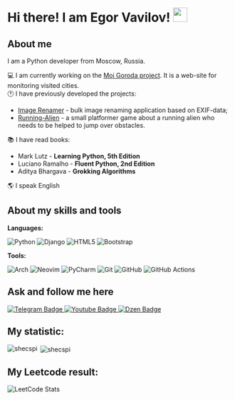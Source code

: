 <h1>
  Hi there! I am Egor Vavilov!
  <img src="https://github.com/blackcater/blackcater/raw/main/images/Hi.gif" height="32"/>
</h1>

## About me
I am a Python developer from Moscow, Russia.  
  
:computer: I am currently working on the [Moi Goroda project](https://github.com/Shecspi/MoiGoroda). It is a web-site for monitoring visited cities.  
:clock1: I have previously developed the projects:  
- [Image Renamer](https://github.com/Shecspi/ImageRenamer) - bulk image renaming application based on EXIF-data;  
- [Running-Alien](https://github.com/Shecspi/Running-Alien) - a small platformer game about a running alien who needs to be helped to jump over obstacles.  

:books: I have read books:
* Mark Lutz - **Learning Python, 5th Edition**
* Luciano Ramalho - **Fluent Python, 2nd Edition**
* Aditya Bhargava - **Grokking Algorithms**  

:earth_americas: I speak English  

## About my skills and tools
**Languages:**

![Python](https://img.shields.io/badge/python-3670A0?style=for-the-badge&logo=python&logoColor=ffdd54)
![Django](https://img.shields.io/badge/django-%23092E20.svg?style=for-the-badge&logo=django&logoColor=white)
![HTML5](https://img.shields.io/badge/html5-%23E34F26.svg?style=for-the-badge&logo=html5&logoColor=white)
![Bootstrap](https://img.shields.io/badge/bootstrap-%23563D7C.svg?style=for-the-badge&logo=bootstrap&logoColor=white)

**Tools:**

![Arch](https://img.shields.io/badge/Arch%20Linux-1793D1?logo=arch-linux&logoColor=fff&style=for-the-badge)
![Neovim](https://img.shields.io/badge/NeoVim-%2357A143.svg?&style=for-the-badge&logo=neovim&logoColor=white)
![PyCharm](https://img.shields.io/badge/pycharm-143?style=for-the-badge&logo=pycharm&logoColor=black&color=black&labelColor=green)
![Git](https://img.shields.io/badge/git-%23F05033.svg?style=for-the-badge&logo=git&logoColor=white)
![GitHub](https://img.shields.io/badge/github-%23121011.svg?style=for-the-badge&logo=github&logoColor=white)
![GitHub Actions](https://img.shields.io/badge/github%20actions-%232671E5.svg?style=for-the-badge&logo=githubactions&logoColor=white)

## Ask and follow me here 
  
<div id="badges">
  <a href="your-twitter-URL">
    <img src="https://img.shields.io/badge/Telegram-blue?style=for-the-badge&logo=twitter&logoColor=white" alt="Telegram Badge"/>
  </a>
  <a href="your-youtube-URL">
    <img src="https://img.shields.io/badge/YouTube-red?style=for-the-badge&logo=youtube&logoColor=white" alt="Youtube Badge"/>
  </a>
  <a href="https://dzen.ru/rossiya_naiznanku">
    <img src="https://img.shields.io/badge/Dzen-black?style=for-the-badge" alt="Dzen Badge"/>
  </a>
</div>

## My statistic:

<p>
  <img align="left" src="https://github-readme-stats.vercel.app/api/top-langs?username=shecspi&show_icons=true&locale=en&layout=compact" alt="shecspi" />
  &nbsp;<img align="center" src="https://github-readme-streak-stats.herokuapp.com/?user=shecspi&" alt="shecspi" />
</p>

## My Leetcode result:

![LeetCode Stats](https://leetcode.card.workers.dev/shecspi?theme=default&font=baloo&extension=null)
